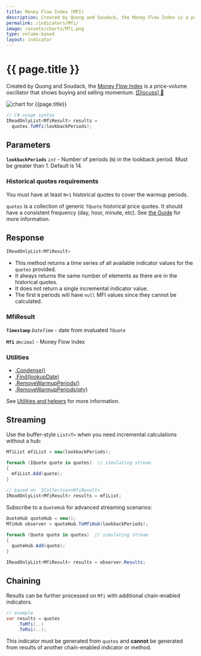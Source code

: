 ```yaml
---
title: Money Flow Index (MFI)
description: Created by Quong and Soudack, the Money Flow Index is a price-volume oscillator that shows buying and selling momentum.
permalink: /indicators/Mfi/
image: /assets/charts/Mfi.png
type: volume-based
layout: indicator
---
```


# {{ page.title }}

Created by Quong and Soudack, the [Money Flow Index](https://en.wikipedia.org/wiki/Money_flow_index) is a price-volume oscillator that shows buying and selling momentum.
[[Discuss] &#128172;]({{site.github.repository_url}}/discussions/247 "Community discussion about this indicator")

![chart for {{page.title}}]({{site.baseurl}}{{page.image}})

```csharp
// C# usage syntax
IReadOnlyList<MfiResult> results =
  quotes.ToMfi(lookbackPeriods);
```

## Parameters

**`lookbackPeriods`** _`int`_ - Number of periods (`N`) in the lookback period.  Must be greater than 1. Default is 14.

### Historical quotes requirements

You must have at least `N+1` historical quotes to cover the warmup periods.

`quotes` is a collection of generic `TQuote` historical price quotes.  It should have a consistent frequency (day, hour, minute, etc).  See [the Guide]({{site.baseurl}}/guide/#historical-quotes) for more information.

## Response

```csharp
IReadOnlyList<MfiResult>
```

- This method returns a time series of all available indicator values for the `quotes` provided.
- It always returns the same number of elements as there are in the historical quotes.
- It does not return a single incremental indicator value.
- The first `N` periods will have `null` MFI values since they cannot be calculated.

### MfiResult

**`Timestamp`** _`DateTime`_ - date from evaluated `TQuote`

**`Mfi`** _`decimal`_ - Money Flow Index

### Utilities

- [.Condense()]({{site.baseurl}}/utilities#condense)
- [.Find(lookupDate)]({{site.baseurl}}/utilities#find-indicator-result-by-date)
- [.RemoveWarmupPeriods()]({{site.baseurl}}/utilities#remove-warmup-periods)
- [.RemoveWarmupPeriods(qty)]({{site.baseurl}}/utilities#remove-warmup-periods)

See [Utilities and helpers]({{site.baseurl}}/utilities#utilities-for-indicator-results) for more information.

## Streaming

Use the buffer-style `List<T>` when you need incremental calculations without a hub:

```csharp
MfiList mfiList = new(lookbackPeriods);

foreach (IQuote quote in quotes)  // simulating stream
{
  mfiList.Add(quote);
}

// based on `ICollection<MfiResult>`
IReadOnlyList<MfiResult> results = mfiList;
```

Subscribe to a `QuoteHub` for advanced streaming scenarios:

```csharp
QuoteHub quoteHub = new();
MfiHub observer = quoteHub.ToMfiHub(lookbackPeriods);

foreach (Quote quote in quotes)  // simulating stream
{
  quoteHub.Add(quote);
}

IReadOnlyList<MfiResult> results = observer.Results;
```

## Chaining

Results can be further processed on `Mfi` with additional chain-enabled indicators.

```csharp
// example
var results = quotes
    .ToMfi(..)
    .ToRsi(..);
```

This indicator must be generated from `quotes` and **cannot** be generated from results of another chain-enabled indicator or method.
